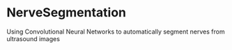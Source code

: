 # NerveSegmentation
Using Convolutional Neural Networks to automatically segment nerves from ultrasound images
